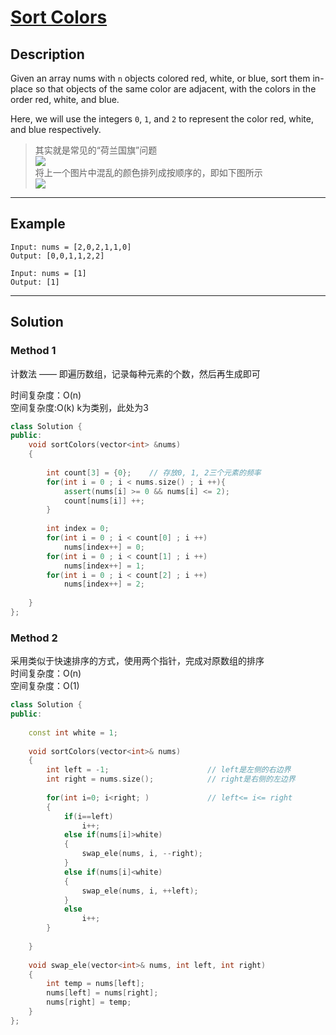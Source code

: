 # [Sort Colors](https://leetcode.com/problems/sort-colors/)

## Description

Given an array nums with `n` objects colored red, white, or blue, sort them in-place so that objects of the same color are adjacent, with the colors in the order red, white, and blue.

Here, we will use the integers `0`, `1`, and `2` to represent the color red, white, and blue respectively.

> 其实就是常见的“荷兰国旗”问题<br/>
> <img src="https://upload-images.jianshu.io/upload_images/7789414-8baf85cac6228621.png?imageMogr2/auto-orient/strip|imageView2/2"><br/>
> 将上一个图片中混乱的颜色排列成按顺序的，即如下图所示<br/>
> <img src="https://upload-images.jianshu.io/upload_images/7789414-d4e6e9fd3d45dfa7.png?imageMogr2/auto-orient/strip|imageView2/2/w/329">

---

## Example

```
Input: nums = [2,0,2,1,1,0]
Output: [0,0,1,1,2,2]
```

```
Input: nums = [1]
Output: [1]
```

---

## Solution
### Method 1
计数法 —— 即遍历数组，记录每种元素的个数，然后再生成即可

时间复杂度：O(n)<br/>
空间复杂度:O(k) k为类别，此处为3

```c++
class Solution {
public:
    void sortColors(vector<int> &nums)
    {
 
        int count[3] = {0};    // 存放0, 1, 2三个元素的频率
        for(int i = 0 ; i < nums.size() ; i ++){
            assert(nums[i] >= 0 && nums[i] <= 2);
            count[nums[i]] ++;
        }
 
        int index = 0;
        for(int i = 0 ; i < count[0] ; i ++)
            nums[index++] = 0;
        for(int i = 0 ; i < count[1] ; i ++)
            nums[index++] = 1;
        for(int i = 0 ; i < count[2] ; i ++)
            nums[index++] = 2;
 
    }
};
```

### Method 2
采用类似于快速排序的方式，使用两个指针，完成对原数组的排序<br/>
时间复杂度：O(n)<br/>
空间复杂度：O(1)<br/>

```c++
class Solution {
public:
    
    const int white = 1;
    
    void sortColors(vector<int>& nums) 
    {
        int left = -1;                      // left是左侧的右边界
        int right = nums.size();            // right是右侧的左边界
        
        for(int i=0; i<right; )             // left<= i<= right
        {
            if(i==left)
                i++;
            else if(nums[i]>white)
            {
                swap_ele(nums, i, --right);
            }
            else if(nums[i]<white)
            {
                swap_ele(nums, i, ++left);
            }
            else
                i++;
        }
        
    }
    
    void swap_ele(vector<int>& nums, int left, int right)
    {
        int temp = nums[left];
        nums[left] = nums[right];
        nums[right] = temp;
    }
};
```
